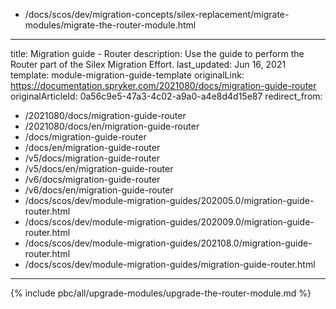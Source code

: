   - /docs/scos/dev/migration-concepts/silex-replacement/migrate-modules/migrate-the-router-module.html
---
title: Migration guide - Router
description: Use the guide to perform the Router part of the Silex Migration Effort.
last_updated: Jun 16, 2021
template: module-migration-guide-template
originalLink: https://documentation.spryker.com/2021080/docs/migration-guide-router
originalArticleId: 0a56c9e5-47a3-4c02-a9a0-a4e8d4d15e87
redirect_from:
  - /2021080/docs/migration-guide-router
  - /2021080/docs/en/migration-guide-router
  - /docs/migration-guide-router
  - /docs/en/migration-guide-router
  - /v5/docs/migration-guide-router
  - /v5/docs/en/migration-guide-router
  - /v6/docs/migration-guide-router
  - /v6/docs/en/migration-guide-router
  - /docs/scos/dev/module-migration-guides/202005.0/migration-guide-router.html
  - /docs/scos/dev/module-migration-guides/202009.0/migration-guide-router.html
  - /docs/scos/dev/module-migration-guides/202108.0/migration-guide-router.html
  - /docs/scos/dev/module-migration-guides/migration-guide-router.html
---

{% include pbc/all/upgrade-modules/upgrade-the-router-module.md %} <!-- To edit, see /_includes/pbc/all/upgrade-modules/upgrade-the-router-module.md -->
